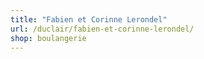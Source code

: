 ```yaml
---
title: "Fabien et Corinne Lerondel"
url: /duclair/fabien-et-corinne-lerondel/
shop: boulangerie
---
```

